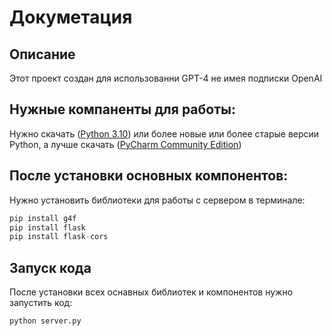 # Докуметация
## Описание
Этот проект создан для использованни GPT-4 не имея подписки OpenAI

## Нужные компаненты для работы: 
Нужно скачать ([Python 3.10](https://www.python.org/downloads/)) или более новые или более старые версии Python, а лучше скачать ([PyCharm Community Edition](https://www.jetbrains.com/pycharm/))

## После установки основных компонентов:
Нужно установить библиотеки для работы с сервером в терминале:
```python
pip install g4f
pip install flask
pip install flask-cors
```

## Запуск кода 
После установки всех оснавных библиотек и компонентов нужно запустить код:
```python
python server.py
```

